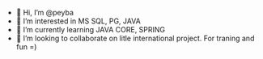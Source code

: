 - 👋 Hi, I’m @peyba
- 👀 I’m interested in MS SQL, PG, JAVA
- 🌱 I’m currently learning JAVA CORE, SPRING
- 💞️ I’m looking to collaborate on litle international project. For traning and fun =)
